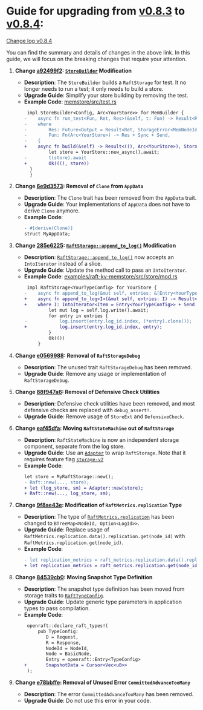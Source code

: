 # Guide for upgrading from [v0.8.3](https://github.com/datafuselabs/openraft/tree/v0.8.3) to [v0.8.4](https://github.com/datafuselabs/openraft/tree/v0.8.4):

[Change log v0.8.4](https://github.com/datafuselabs/openraft/blob/release-0.8/change-log.md)

You can find the summary and details of changes in the above link.
In this guide, we will focus on the breaking changes that require your attention.

1. **Change [a92499f2](https://github.com/datafuselabs/openraft/commit/a92499f20360f0f6eba3452e6944702d6a50f56d): [`StoreBuilder`][] Modification**
    - **Description**: The `StoreBuilder` builds a `RaftStorage` for test. It no longer needs to run a test; it only needs to build a store.
    - **Upgrade Guide**: Simplify your store building by removing the test.
    - **Example Code**: [memstore/src/test.rs](https://github.com/datafuselabs/openraft/commit/a92499f20360f0f6eba3452e6944702d6a50f56d?diff=split#diff-302d9b55705a5d613394aecc4d346dc6e742cbc767cc292bccae5bb535b761a1)
      ```diff
       impl StoreBuilder<Config, Arc<YourStore>> for MemBuilder {
      -    async fn run_test<Fun, Ret, Res>(&self, t: Fun) -> Result<Ret, StorageError<MemNodeId>>
      -    where
      -        Res: Future<Output = Result<Ret, StorageError<MemNodeId>>> + Send,
      -        Fun: Fn(Arc<YourStore>) -> Res + Sync + Send,
      -    {
      +    async fn build(&self) -> Result<((), Arc<YourStore>), StorageError<MemNodeId>> {
               let store = YourStore::new_async().await;
      -        t(store).await
      +        Ok(((), store))
        }
        }
      ```

1. **Change [6e9d3573](https://github.com/datafuselabs/openraft/commit/6e9d35736a0967f06d9e334a0286208e7d6fe123): Removal of `Clone` from `AppData`**
    - **Description**: The `Clone` trait has been removed from the `AppData` trait.
    - **Upgrade Guide**: Your implementations of `AppData` does not have to derive `Clone` anymore.
    - **Example Code**:
      ```diff
      - #[derive(Clone)]
      struct MyAppData;
      ```

1. **Change [285e6225](https://github.com/datafuselabs/openraft/commit/285e6225d3e0e8363d8b194e09a113f4e9750b81): [`RaftStorage::append_to_log()`][] Modification**
    - **Description**: [`RaftStorage::append_to_log()`][] now accepts an `IntoIterator` instead of a slice.
    - **Upgrade Guide**: Update the method call to pass an `IntoIterator`.
    - **Example Code**: [examples/raft-kv-memstore/src/store/mod.rs](https://github.com/datafuselabs/openraft/commit/285e6225d3e0e8363d8b194e09a113f4e9750b81#diff-9b12e48c494438e11e2c13231c868015e735d0485badaec990ae4d9aad5309a4)
      ```diff
       impl RaftStorage<YourTypeConfig> for YourStore {
      -    async fn append_to_log(&mut self, entries: &[Entry<YourTypeConfig>]) -> Result<(), StorageError<_>> {
      +    async fn append_to_log<I>(&mut self, entries: I) -> Result<(), StorageError<_>>
      +    where I: IntoIterator<Item = Entry<YourTypeConfig>> + Send {
               let mut log = self.log.write().await;
               for entry in entries {
      -            log.insert(entry.log_id.index, (*entry).clone());
      +            log.insert(entry.log_id.index, entry);
               }
               Ok(())
           }
      ```

1. **Change [e0569988](https://github.com/datafuselabs/openraft/commit/e05699889e18e45eeb021ffdf8ca7924d8c218a3): Removal of `RaftStorageDebug`**
    - **Description**: The unused trait `RaftStorageDebug` has been removed.
    - **Upgrade Guide**: Remove any usage or implementation of `RaftStorageDebug`.

1. **Change [88f947a6](https://github.com/datafuselabs/openraft/commit/88f947a663c14dbd41ec39eee1d8d472c38d5706): Removal of Defensive Check Utilities**
    - **Description**: Defensive check utilities have been removed, and most defensive checks are replaced with `debug_assert!`.
    - **Upgrade Guide**: Remove usage of `StoreExt` and `DefensiveCheck`.

1. **Change [eaf45dfa](https://github.com/datafuselabs/openraft/commit/eaf45dfa3542340fe52a9796108513637e31e521): Moving `RaftStateMachine` out of `RaftStorage`**
    - **Description**: `RaftStateMachine` is now an independent storage component, separate from the log store.
    - **Upgrade Guide**: Use an [`Adapter`][] to wrap `RaftStorage`. Note that it requires feature flag [`storage-v2`][]
    - **Example Code**:
      ```diff
      let store = MyRaftStorage::new();
      - Raft::new(..., store);
      + let (log_store, sm) = Adapter::new(store);
      + Raft::new(..., log_store, sm);
      ```

1. **Change [9f8ae43e](https://github.com/datafuselabs/openraft/commit/9f8ae43e868c6d8518449dc331d8ad45833ef5bc): Modification of `RaftMetrics.replication` Type**
    - **Description**: The type of [`RaftMetrics.replication`][] has been changed to `BTreeMap<NodeId, Option<LogId>>`.
    - **Upgrade Guide**: Replace usage of `RaftMetrics.replication.data().replication.get(node_id)` with `RaftMetrics.replication.get(node_id)`.
    - **Example Code**:
      ```diff
      - let replication_metrics = raft_metrics.replication.data().replication.get(node_id);
      + let replication_metrics = raft_metrics.replication.get(node_id);
      ```

1. **Change [84539cb0](https://github.com/datafuselabs/openraft/commit/84539cb03b95ad96875b58961b2d29d9268f2f41): Moving Snapshot Type Definition**
    - **Description**: The snapshot type definition has been moved from storage traits to [`RaftTypeConfig`][].
    - **Upgrade Guide**: Update generic type parameters in application types to pass compilation.
    - **Example Code**:
      ```diff
       openraft::declare_raft_types!(
           pub TypeConfig:
              D = Request,
              R = Response,
              NodeId = NodeId,
              Node = BasicNode,
              Entry = openraft::Entry<TypeConfig>
      +       SnapshotData = Cursor<Vec<u8>>
       );
      ```

1. **Change [e78bbffe](https://github.com/datafuselabs/openraft/commit/e78bbffe6abf9a7197d20a609c98de037b731906): Removal of Unused Error `CommittedAdvanceTooMany`**
    - **Description**: The error `CommittedAdvanceTooMany` has been removed.
    - **Upgrade Guide**: Do not use this error in your code.


[`StoreBuilder`]: crate::testing::StoreBuilder
[`RaftStorage::append_to_log()`]: crate::storage::RaftStorage::append_to_log
[`RaftTypeConfig`]: crate::RaftTypeConfig
[`Adapter`]: crate::storage::Adaptor
[`storage-v2`]: crate::docs::feature_flags
[`RaftMetrics.replication`]: crate::metrics::RaftMetrics::replication

